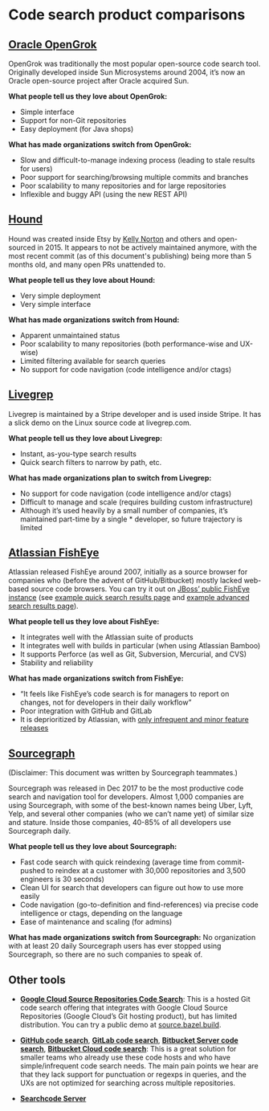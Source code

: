 # Code search product comparisons

## [Oracle OpenGrok](https://github.com/oracle/opengrok)

OpenGrok was traditionally the most popular open-source code search tool. Originally developed inside Sun Microsystems around 2004, it’s now an Oracle open-source project after Oracle acquired Sun.

**What people tell us they love about OpenGrok:**

* Simple interface
* Support for non-Git repositories
* Easy deployment (for Java shops)

**What has made organizations switch from OpenGrok:**

* Slow and difficult-to-manage indexing process (leading to stale results for users)
* Poor support for searching/browsing multiple commits and branches
* Poor scalability to many repositories and for large repositories
* Inflexible and buggy API (using the new REST API)

## [Hound](https://github.com/etsy/hound)

Hound was created inside Etsy by [Kelly Norton](https://github.com/kellegous) and others and open-sourced in 2015. It appears to not be actively maintained anymore, with the most recent commit (as of this document's publishing) being more than 5 months old, and many open PRs unattended to.

**What people tell us they love about Hound:**

* Very simple deployment
* Very simple interface

**What has made organizations switch from Hound:**

* Apparent unmaintained status
* Poor scalability to many repositories (both performance-wise and UX-wise)
* Limited filtering available for search queries
* No support for code navigation (code intelligence and/or ctags)

## [Livegrep](https://github.com/livegrep/livegrep)

Livegrep is maintained by a Stripe developer and is used inside Stripe. It has a slick demo on the Linux source code at livegrep.com.

**What people tell us they love about Livegrep:**

* Instant, as-you-type search results
* Quick search filters to narrow by path, etc.

**What has made organizations plan to switch from Livegrep:**

* No support for code navigation (code intelligence and/or ctags)
* Difficult to manage and scale (requires building custom infrastructure)
* Although it’s used heavily by a small number of companies, it’s maintained part-time by a single * developer, so future trajectory is limited

## [Atlassian FishEye](https://www.atlassian.com/software/fisheye)

Atlassian released FishEye around 2007, initially as a source browser for companies who (before the advent of GitHub/Bitbucket) mostly lacked web-based source code browsers. You can try it out on [JBoss’ public FishEye instance](https://source.jboss.org/browse) (see [example quick search results page](https://source.jboss.org/qsearch?q=open&t=3&s=2&bucket=ANY_DATE&userFilter=) and [example advanced search results page](https://source.jboss.org/search/Aesh/?head=true&comment=&contents=open&addedText=&deletedText=&filename=&branch=&tag=&fromdate=&todate=&datesortorder=DESCENDING&groupby=file&col=path&col=revision&col=author&col=date&col=csid&refresh=y)).

**What people tell us they love about FishEye:**

* It integrates well with the Atlassian suite of products
* It integrates well with builds in particular (when using Atlassian Bamboo)
* It supports Perforce (as well as Git, Subversion, Mercurial, and CVS)
* Stability and reliability

**What has made organizations switch from FishEye:**

* “It feels like FishEye’s code search is for managers to report on changes, not for developers in their daily workflow”
* Poor integration with GitHub and GitLab
* It is deprioritized by Atlassian, with [only infrequent and minor feature releases](https://confluence.atlassian.com/fisheye/fisheye-releases-960155725.html)

## [Sourcegraph](https://sourcegraph.com/)

(Disclaimer: This document was written by Sourcegraph teammates.)

Sourcegraph was released in Dec 2017 to be the most productive code search and navigation tool for developers. Almost 1,000 companies are using Sourcegraph, with some of the best-known names being Uber, Lyft, Yelp, and several other companies (who we can’t name yet) of similar size and stature. Inside those companies, 40-85% of all developers use Sourcegraph daily.

**What people tell us they love about Sourcegraph:**

* Fast code search with quick reindexing (average time from commit-pushed to reindex at a customer with 30,000 repositories and 3,500 engineers is 30 seconds)
* Clean UI for search that developers can figure out how to use more easily
* Code navigation (go-to-definition and find-references) via precise code intelligence or ctags, depending on the language
* Ease of maintenance and scaling (for admins)

**What has made organizations switch from Sourcegraph:**
No organization with at least 20 daily Sourcegraph users has ever stopped using Sourcegraph, so there are no such companies to speak of.

## Other tools

* **[Google Cloud Source Repositories Code Search](https://cloud.google.com/source-repositories/docs/searching-code)**: This is a hosted Git code search offering that integrates with Google Cloud Source Repositories (Google Cloud’s Git hosting product), but has limited distribution. You can try a public demo at [source.bazel.build](https://source.bazel.build/).

* **[GitHub code search](https://help.github.com/en/articles/searching-code)**, **[GitLab code search](https://docs.gitlab.com/ee/user/search/advanced_global_search.html)**, **[Bitbucket Server code search](https://confluence.atlassian.com/bitbucketserver/search-for-code-in-bitbucket-server-814204781.html)**, **[Bitbucket Cloud code search](https://confluence.atlassian.com/bitbucket/search-873876782.html)**: This is a great solution for smaller teams who already use these code hosts and who have simple/infrequent code search needs. The main pain points we hear are that they lack support for punctuation or regexps in queries, and the UXs are not optimized for searching across multiple repositories.

* **[Searchcode Server](https://searchcodeserver.com/)**
